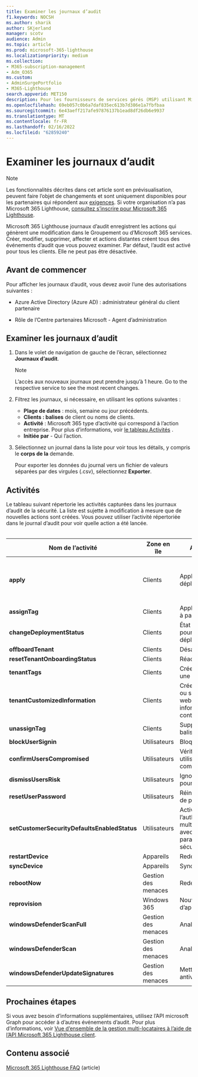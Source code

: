 ```yaml
---
title: Examiner les journaux d’audit
f1.keywords: NOCSH
ms.author: sharik
author: SKjerland
manager: scotv
audience: Admin
ms.topic: article
ms.prod: microsoft-365-lighthouse
ms.localizationpriority: medium
ms.collection:
- M365-subscription-management
- Adm_O365
ms.custom:
- AdminSurgePortfolio
- M365-Lighthouse
search.appverid: MET150
description: Pour les fournisseurs de services gérés (MSP) utilisant Microsoft 365 Lighthouse, découvrez comment consulter les journaux d’audit.
ms.openlocfilehash: 69eb057c0b6a7daf835ec613b7d386e1a7fbfbaa
ms.sourcegitcommit: 6e43aeff217afe97876137b1ead8df26db6e9937
ms.translationtype: MT
ms.contentlocale: fr-FR
ms.lasthandoff: 02/16/2022
ms.locfileid: "62859240"
---
```

# <a name="review-audit-logs"></a>Examiner les journaux d’audit

> [!NOTE]
> Les fonctionnalités décrites dans cet article sont en prévisualisation, peuvent faire l’objet de changements et sont uniquement disponibles pour les partenaires qui répondent aux [exigences](m365-lighthouse-requirements.md). Si votre organisation n’a pas Microsoft 365 Lighthouse, [consultez s’inscrire pour Microsoft 365 Lighthouse](m365-lighthouse-sign-up.md).

Microsoft 365 Lighthouse journaux d’audit enregistrent les actions qui génèrent une modification dans le Groupement ou d’Microsoft 365 services. Créer, modifier, supprimer, affecter et actions distantes créent tous des événements d’audit que vous pouvez examiner. Par défaut, l’audit est activé pour tous les clients. Elle ne peut pas être désactivée.

## <a name="before-you-begin"></a>Avant de commencer

Pour afficher les journaux d’audit, vous devez avoir l’une des autorisations suivantes :

- Azure Active Directory (Azure AD) : administrateur général du client partenaire

- Rôle de l’Centre partenaires Microsoft - Agent d’administration

## <a name="review-audit-logs"></a>Examiner les journaux d’audit

1. Dans le volet de navigation de gauche de l’écran, sélectionnez **Journaux d’audit**.

    > [!NOTE]
    > L’accès aux nouveaux journaux peut prendre jusqu’à 1 heure. Go to the respective service to see the most recent changes.

2. Filtrez les journaux, si nécessaire, en utilisant les options suivantes :

    - **Plage de dates** : mois, semaine ou jour précédents.
    - **Clients : balises** de client ou noms de clients.
    - **Activité** : Microsoft 365 type d’activité qui correspond à l’action entreprise. Pour plus d’informations, voir [le tableau Activités](#activities) .
    - **Initiée par** - Qui l’action.

3. Sélectionnez un journal dans la liste pour voir tous les détails, y compris le **corps de la** demande.

    Pour exporter les données du journal vers un fichier de valeurs séparées par des virgules (.csv), sélectionnez **Exporter**.

## <a name="activities"></a>Activités

Le tableau suivant répertorie les activités capturées dans les journaux d’audit de la sécurité. La liste est sujette à modification à mesure que de nouvelles actions sont créées. Vous pouvez utiliser l’activité répertoriée dans le journal d’audit pour voir quelle action a été lancée.<br><br>

| Nom de l’activité | Zone en île | Action initiée | Service impacté |
|--|--|--|--|
| **apply** | Clients | Appliquer un plan de déploiement | Azure AD, Microsoft Endpoint Manager (MEM) |
| **assignTag** | Clients | Appliquer une balise à partir d’un client | Île |
| **changeDeploymentStatus** | Clients | État du plan d’action pour le plan de déploiement | Île |
| **offboardTenant** | Clients | Désactiver un client | Île |
| **resetTenantOnboardingStatus** | Clients | Réactive d’un client | Île |
| **tenantTags** | Clients | Créer ou supprimer une balise | Île |
| **tenantCustomizedInformation** | Clients | Créer, mettre à jour ou supprimer un site web client ou des informations de contact | Île |
| **unassignTag** | Clients | Supprimer une balise d’un client | Île |
| **blockUserSignin** | Utilisateurs | Bloquer la sign-in | Azure AD |
| **confirmUsersCompromised** | Utilisateurs | Vérifier qu’un utilisateur est compromis | Azure AD |
| **dismissUsersRisk** | Utilisateurs | Ignorer les risques pour l’utilisateur | Azure AD |
| **resetUserPassword** | Utilisateurs | Réinitialiser le mot de passe | Azure AD |
| **setCustomerSecurityDefaultsEnabledStatus** | Utilisateurs | Activer l’authentification multifacteur (MFA) avec des paramètres de sécurité par défaut | Azure AD |
| **restartDevice** | Appareils | Redémarrer | MEM |
| **syncDevice** | Appareils | Synchronisation | MEM |
| **rebootNow** | Gestion des menaces | Redémarrage | MEM |
| **reprovision** | Windows 365 | Nouvelle tentative d’approvisionnement | Windows 365 |
| **windowsDefenderScanFull** | Gestion des menaces | Analyse complète | MEM |
| **windowsDefenderScan** | Gestion des menaces | Analyse rapide | MEM |
| **windowsDefenderUpdateSignatures** | Gestion des menaces | Mettre à jour un antivirus | MEM |

## <a name="next-steps"></a>Prochaines étapes

Si vous avez besoin d’informations supplémentaires, utilisez l’API microsoft Graph pour accéder à d’autres événements d’audit. Pour plus d’informations, voir [Vue d’ensemble de la gestion multi-locataires à l’aide de l’API Microsoft 365 Lighthouse client](/graph/managedtenants-concept-overview).

## <a name="related-content"></a>Contenu associé

[Microsoft 365 Lighthouse FAQ](m365-lighthouse-faq.yml) (article)
